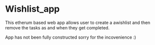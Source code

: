 ﻿# Wishlist_app
This etherum based web app allows user to create a awishlist and then remove the tasks as and when they get completed.

App has not been fully constructed sorry for the incovenience :)
